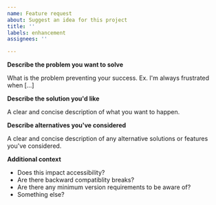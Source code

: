 ```yaml
---
name: Feature request
about: Suggest an idea for this project
title: ''
labels: enhancement
assignees: ''

---
```


**Describe the problem you want to solve**

What is the problem preventing your success. Ex. I'm always frustrated when [...]

**Describe the solution you'd like**

A clear and concise description of what you want to happen.

**Describe alternatives you've considered**

A clear and concise description of any alternative solutions or features you've considered.

**Additional context**

* Does this impact accessibility? 
* Are there backward compatiblity breaks? 
* Are there any minimum version requirements to be aware of?
* Something else?
